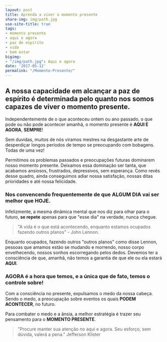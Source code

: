```yaml
---
layout: post
title: Aprenda a viver o momento presente
share-img: img/path.jpg
use-site-title: true
tags:
- momento presente
- aqui e agora
- paz de espírito
- vida
- bem estar
bigimg:
- "/img/path.jpg": Aqui e agora
date: '2017-05-12'
permalink: "/Momento-Presente/"
---
```


## A nossa capacidade em alcançar a paz de espírito é determinada pelo quanto nos somos capazes de viver o momento presente.

Independentemente de o que aconteceu ontem ou ano passado, o que pode ou não pode acontecer amanhã, o momento presente é **AQUI E AGORA**, **SEMPRE**!


Sem duvidas, muitos de nós viramos mestres na desgastante arte de desperdiçar longos períodos de tempo se preocupando com bobagens. Todas de uma vez!

Permitimos os problemas passados e preocupações futuras dominarem nosso momento presente. Deixamos essa dominação ser tanta, que acabamos ansiosos, frustrados, depressivos, sem esperança. Como revés desse quadro, ainda conseguimos adiar nossa satisfação, nossas ditas prioridades e até nossa felicidade. 

### Nos convencendo frequentemente de que **ALGUM DIA** vai ser melhor que **HOJE**.

Infelizmente, a mesma dinâmica mental que nos diz para olhar para o futuro, **se repete** apenas para que "esse dia" na verdade, nunca chegue.

> "A vida é o que está acontecendo, enquanto estamos ocupados fazendo outros planos" - John Lennon.

Enquanto ocupados, fazendo outros "outros planos" como disse Lennon, pessoas que amamos estão se mudando e morrendo, nosso corpo envelhecendo, nossos sonhos escorregando pelos dedos. Devemos ter a consciência de que, amanhã, não temos a garantia de que ele ou ela estará **AQUI**. 

### **AGORA** é a hora que temos, e a única que de fato, **temos o controle sobre!**

Com a consciência no presente, expulsamos o medo da nossa cabeça. Sendo o medo, a preocupação sobre eventos os quais **PODEM ACONTECER**, no futuro.

Para combater o medo e a ânsia, a melhor estratégia é trazer seu pensamento para o **MOMENTO PRESENTE**.

> "Procure manter sua atenção no aqui e agora. Seu esforço, sem dúvida, valerá a pena." Jefferson Klister
